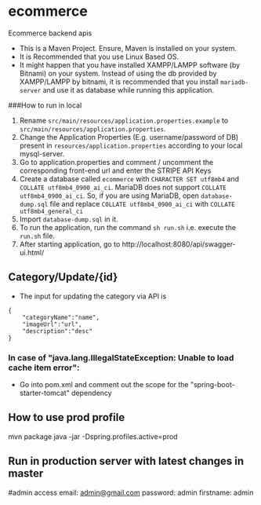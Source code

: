 # ecommerce
 Ecommerce backend apis

* This is a Maven Project. Ensure, Maven is installed on your system.
* It is Recommended that you use Linux Based OS.
* It might happen that you have installed XAMPP/LAMPP software (by Bitnami) on your system. Instead of using the db provided by XAMPP/LAMPP by bitnami, it is recommended that you install ``mariadb-server`` and use it as  database while running this application.  

###How to run in local
1. Rename ``src/main/resources/application.properties.example`` to ``src/main/resources/application.properties``.
1. Change the Application Properties (E.g. username/password of DB) present in ``resources/application.properties``  according to your local mysql-server.
1. Go to application.properties and comment / uncomment the corresponding front-end url and enter the STRIPE API Keys
1. Create a database called `ecommerce` with ``CHARACTER SET utf8mb4`` and `COLLATE utf8mb4_0900_ai_ci`. MariaDB does not support `COLLATE utf8mb4_0900_ai_ci`. So, if you are using MariaDB, open `database-dump.sql` file and replace `COLLATE utf8mb4_0900_ai_ci` with `COLLATE utf8mb4_general_ci`  
1. Import `database-dump.sql` in it.
1. To run the application, run the command ``sh run.sh`` i.e. execute the ``run.sh`` file. 
1. After starting application, go to http://localhost:8080/api/swagger-ui.html/
   
## Category/Update/{id}
* The input for updating the category via API is
```
{
    "categoryName":"name",
    "imageUrl":"url",
    "description":"desc"
}
```


### In case of "java.lang.IllegalStateException: Unable to load cache item error":
- Go into pom.xml and comment out the scope for the "spring-boot-starter-tomcat" dependency


## How to use prod profile
mvn package
java -jar -Dspring.profiles.active=prod <package name in target>

## Run in production server with latest changes in master


#admin access
email: admin@gmail.com
password: admin
firstname: admin

